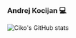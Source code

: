 ### Andrej Kocijan 💻

![Ciko's GitHub stats](https://github-readme-stats-one-kappa-98.vercel.app/api?username=andrej-kocijan&hide=stars)
<!--
**andrej-kocijan/andrej-kocijan** is a ✨ _special_ ✨ repository because its `README.md` (this file) appears on your GitHub profile.

Here are some ideas to get you started:

- 🔭 I’m currently working on ...
- 🌱 I’m currently learning ...
- 👯 I’m looking to collaborate on ...
- 🤔 I’m looking for help with ...
- 💬 Ask me about ...
- 📫 How to reach me: ...
- 😄 Pronouns: ...
- ⚡ Fun fact: ...
-->
